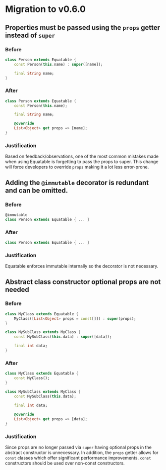# Migration to v0.6.0

## Properties must be passed using the `props` getter instead of `super`

### Before

```dart
class Person extends Equatable {
    const Person(this.name) : super([name]);

    final String name;
}
```

### After

```dart
class Person extends Equatable {
    const Person(this.name);

    final String name;

    @override
    List<Object> get props => [name];
}
```

### Justification

Based on feedback/observations, one of the most common mistakes made when using Equatable is forgetting to pass the
props to super. This change will force developers to override `props` making it a lot less error-prone.

## Adding the `@immutable` decorator is redundant and can be omitted.

### Before

```dart
@immutable
class Person extends Equatable { ... }
```

### After

```dart
class Person extends Equatable { ... }
```

### Justification

Equatable enforces immutable internally so the decorator is not necessary.

## Abstract class constructor optional props are not needed

### Before

```dart
class MyClass extends Equatable {
    MyClass([List<Object> props = const[]]) : super(props);
}

class MySubClass extends MyClass {
    const MySubClass(this.data) : super([data]);

    final int data;
}
```

### After

```dart
class MyClass extends Equatable {
    const MyClass();
}

class MySubClass extends MyClass {
    const MySubClass(this.data);

    final int data;
    
    @override
    List<Object> get props => [data];
}
```

### Justification

Since props are no longer passed via `super` having optional props in the abstract constructor is unnecessary. In
addition, the `props` getter allows for `const` classes which offer significant performance improvements. `const`
constructors should be used over non-const constructors.
